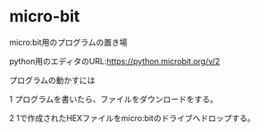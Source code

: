 # micro-bit
micro:bit用のプログラムの置き場

python用のエディタのURL:https://python.microbit.org/v/2


プログラムの動かすには

1 プログラムを書いたら、ファイルをダウンロードをする。

2 1で作成されたHEXファイルをmicro:bitのドライブへドロップする。
